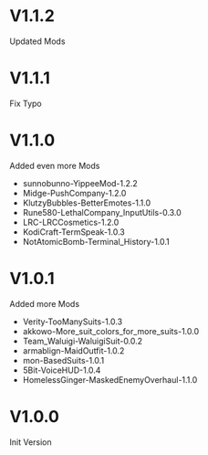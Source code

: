 # V1.1.2
Updated Mods

# V1.1.1
Fix Typo

# V1.1.0
Added even more Mods

  - sunnobunno-YippeeMod-1.2.2
  - Midge-PushCompany-1.2.0
  - KlutzyBubbles-BetterEmotes-1.1.0
  - Rune580-LethalCompany_InputUtils-0.3.0
  - LRC-LRCCosmetics-1.2.0
  - KodiCraft-TermSpeak-1.0.3
  - NotAtomicBomb-Terminal_History-1.0.1

# V1.0.1
Added more Mods

- Verity-TooManySuits-1.0.3
- akkowo-More_suit_colors_for_more_suits-1.0.0
- Team_Waluigi-WaluigiSuit-0.0.2
- armablign-MaidOutfit-1.0.2
- mon-BasedSuits-1.0.1
- 5Bit-VoiceHUD-1.0.4
- HomelessGinger-MaskedEnemyOverhaul-1.1.0

# V1.0.0
Init Version